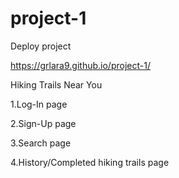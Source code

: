 # project-1

Deploy project

https://grlara9.github.io/project-1/

Hiking Trails Near You

1.Log-In page

2.Sign-Up page

3.Search page

4.History/Completed hiking trails page


